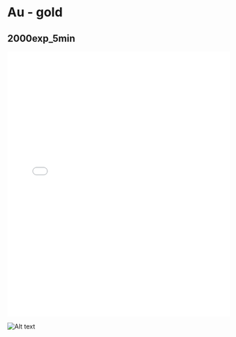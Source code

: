 # Au - gold

## 2000exp_5min

<iframe src="../../html/Au_2000exp_5min.html" width="100%" height="600px" frameborder="0"></iframe>

![Alt text](Au_2000exp_5min.png)

